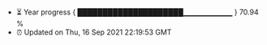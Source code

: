 - ⏳ Year progress { █████████████████████▁▁▁▁▁▁▁▁▁ } 70.94 %
- ⏰ Updated on Thu, 16 Sep 2021 22:19:53 GMT

